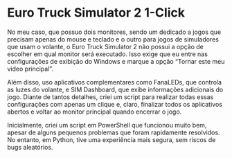 # Euro Truck Simulator 2 1-Click

No meu caso, que possuo dois monitores, sendo um dedicado a jogos que precisam apenas do mouse e teclado e o outro para jogos de simuladores que usam o volante, o Euro Truck Simulator 2 não possui a opção de escolher em qual monitor será executado. Isso exige que eu entre nas configurações de exibição do Windows e marque a opção “Tornar este meu vídeo principal”.

Além disso, uso aplicativos complementares como FanaLEDs, que controla as luzes do volante, e SIM Dashboard, que exibe informações adicionais do jogo. Diante de tantos detalhes, criei um script para realizar todas essas configurações com apenas um clique e, claro, finalizar todos os aplicativos abertos e voltar ao monitor principal quando encerrar o jogo.

Inicialmente, criei um script em PowerShell que funcionou muito bem, apesar de alguns pequenos problemas que foram rapidamente resolvidos. No entanto, em Python, tive uma experiência mais segura, sem riscos de bugs aleatórios.